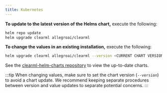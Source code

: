 ```yaml
---
title: Kubernetes
---
```



**To update to the latest version of the Helms chart,** execute the following:

```bash
helm repo update
helm upgrade clearml allegroai/clearml
```

**To change the values in an existing installation,** execute the following:

```bash
helm upgrade clearml allegroai/clearml --version <CURRENT CHART VERSION> -f custom_values.yaml
```

See the [clearml-helm-charts repository](https://github.com/allegroai/clearml-helm-charts/tree/main/charts/clearml#local-environment) 
to view the up-to-date charts. 

:::tip
When changing values, make sure to set the chart version (`--version`) to avoid a chart update. We recommend keeping separate procedures between version and value updates to separate potential concerns.
:::
